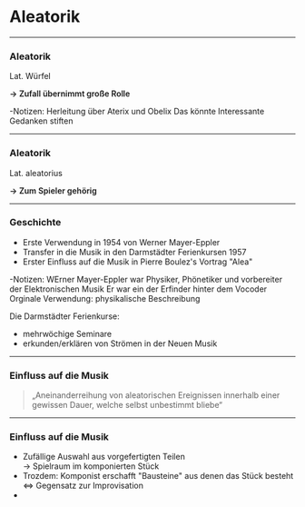 # Aleatorik

----

### <span class="fragment highlight-blue"> Alea</span>torik

<div class="fragment">
Lat. Würfel
</div>

<span style="font-weight: 600" class="fragment"> -> Zufall übernimmt große Rolle </span>

</div>

-Notizen: Herleitung über Aterix und Obelix
Das könnte Interessante Gedanken stiften

---

### Aleatorik

Lat. aleatorius

<span style="font-weight: 600"> -> Zum Spieler gehörig </span>

----

### Geschichte

- Erste Verwendung in 1954 von Werner Mayer-Eppler
- Transfer in die Musik in den Darmstädter Ferienkursen 1957
- Erster Einfluss auf die Musik in Pierre Boulez's Vortrag "Alea"



-Notizen: WErner Mayer-Eppler war Physiker, Phönetiker und vorbereiter der Elektronischen Musik
Er war ein der Erfinder hinter dem Vocoder
Orginale Verwendung: physikalische Beschreibung

Die Darmstädter Ferienkurse:

- mehrwöchige Seminare
- erkunden/erklären von Strömen in der Neuen Musik

---- 

### Einfluss auf die Musik

<blockquote>
„Aneinanderreihung von aleatorischen Ereignissen innerhalb einer gewissen Dauer, welche selbst unbestimmt bliebe“
</blockquote>

---

### Einfluss auf die Musik

<ul>
<li class="fragment fade-in"> Zufällige Auswahl aus vorgefertigten Teilen <br> -> Spielraum im komponierten Stück</li>
<li class="fragment fade-in"> Trozdem: Komponist erschafft "Bausteine" aus denen das Stück besteht </li>
<span class="fragment fade-in"> <=> Gegensatz zur Improvisation</span>
<li class="fragment fade-in">


